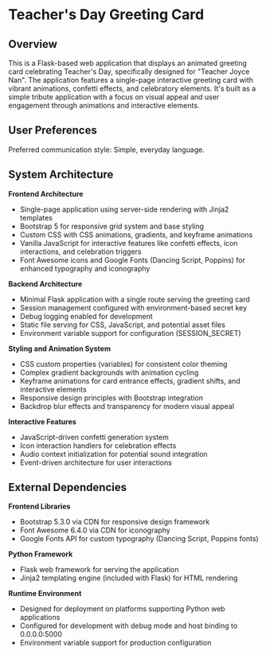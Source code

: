 # Teacher's Day Greeting Card

## Overview

This is a Flask-based web application that displays an animated greeting card celebrating Teacher's Day, specifically designed for "Teacher Joyce Nan". The application features a single-page interactive greeting card with vibrant animations, confetti effects, and celebratory elements. It's built as a simple tribute application with a focus on visual appeal and user engagement through animations and interactive elements.

## User Preferences

Preferred communication style: Simple, everyday language.

## System Architecture

**Frontend Architecture**
- Single-page application using server-side rendering with Jinja2 templates
- Bootstrap 5 for responsive grid system and base styling
- Custom CSS with CSS animations, gradients, and keyframe animations
- Vanilla JavaScript for interactive features like confetti effects, icon interactions, and celebration triggers
- Font Awesome icons and Google Fonts (Dancing Script, Poppins) for enhanced typography and iconography

**Backend Architecture**
- Minimal Flask application with a single route serving the greeting card
- Session management configured with environment-based secret key
- Debug logging enabled for development
- Static file serving for CSS, JavaScript, and potential asset files
- Environment variable support for configuration (SESSION_SECRET)

**Styling and Animation System**
- CSS custom properties (variables) for consistent color theming
- Complex gradient backgrounds with animation cycling
- Keyframe animations for card entrance effects, gradient shifts, and interactive elements
- Responsive design principles with Bootstrap integration
- Backdrop blur effects and transparency for modern visual appeal

**Interactive Features**
- JavaScript-driven confetti generation system
- Icon interaction handlers for celebration effects
- Audio context initialization for potential sound integration
- Event-driven architecture for user interactions

## External Dependencies

**Frontend Libraries**
- Bootstrap 5.3.0 via CDN for responsive design framework
- Font Awesome 6.4.0 via CDN for iconography
- Google Fonts API for custom typography (Dancing Script, Poppins fonts)

**Python Framework**
- Flask web framework for serving the application
- Jinja2 templating engine (included with Flask) for HTML rendering

**Runtime Environment**
- Designed for deployment on platforms supporting Python web applications
- Configured for development with debug mode and host binding to 0.0.0.0:5000
- Environment variable support for production configuration